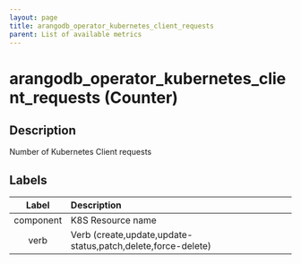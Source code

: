 ```yaml
---
layout: page
title: arangodb_operator_kubernetes_client_requests
parent: List of available metrics
---
```


# arangodb_operator_kubernetes_client_requests (Counter)

## Description

Number of Kubernetes Client requests

## Labels

|   Label   | Description                                                  |
|:---------:|:-------------------------------------------------------------|
| component | K8S Resource name                                            |
|   verb    | Verb (create,update,update-status,patch,delete,force-delete) |
